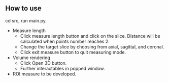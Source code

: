 ## How to use
cd src, run main.py.
- Measure length
  - Click measure length button and click on the slice. Distance will be calculated when points number reaches 2.
  - Change the target slice by choosing from axial, sagittal, and coronal.
  - Click exit measure button to quit measuring mode.
- Volume rendering
  - Click Open 3D button.
  - Further interactables in popped window.
- ROI measure to be developed.
